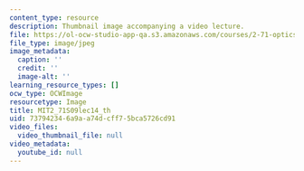 ```yaml
---
content_type: resource
description: Thumbnail image accompanying a video lecture.
file: https://ol-ocw-studio-app-qa.s3.amazonaws.com/courses/2-71-optics-spring-2009/737942346a9aa74dcff75bca5726cd91_MIT2_71S09lec14_th.jpg
file_type: image/jpeg
image_metadata:
  caption: ''
  credit: ''
  image-alt: ''
learning_resource_types: []
ocw_type: OCWImage
resourcetype: Image
title: MIT2_71S09lec14_th
uid: 73794234-6a9a-a74d-cff7-5bca5726cd91
video_files:
  video_thumbnail_file: null
video_metadata:
  youtube_id: null
---
```

